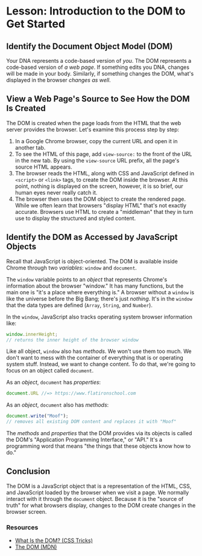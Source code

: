 # Lesson: Introduction to the DOM to Get Started

## Identify the Document Object Model (DOM)

Your DNA represents a code-based version of _you_. The DOM represents a code-based version of _a web page_. If something edits you DNA, changes will be made in your body. Similarly, if something changes the DOM, what's displayed in the browser _changes as well_.

## View a Web Page's Source to See How the DOM Is Created

The DOM is created when the page loads from the HTML that the web server provides the browser. Let's examine this process step by step:

1. In a Google Chrome browser, copy the current URL and open it in another tab.
2. To see the HTML of this page, add `view-source:` to the front of the URL in the new tab. By using the `view-source` URL prefix, all the page's source HTML appears.
3. The browser reads the HTML, along with CSS and JavaScript defined in `<script>` or `<link>` tags, to create the DOM inside the browser. At this point, nothing is displayed on the screen, however, it is so brief, our human eyes never really catch it.
4. The browser then uses the DOM object to create the rendered page. While we often learn that browsers "display HTML" that's not exactly accurate. Browsers use HTML to create a "middleman" that they in turn use to display the structured and styled content.

## Identify the DOM as Accessed by JavaScript Objects

Recall that JavaScript is object-oriented. The DOM is available inside Chrome through two _variables_: `window` and `document`.

The `window` variable points to an _object_ that represents Chrome's information about the browser "window." It has many functions, but the main one is "it's a place where everything is." A browser without a `window` is like the universe before the Big Bang; there's just _nothing_. It's in the `window` that the data types are defined (`Array`, `String`, and `Number`).

In the `window`, JavaScript also tracks operating system browser information like:

```js
window.innerHeight;
// returns the inner height of the browser window
```

Like all object, `window` also has _methods_. We won't use them too much. We don't want to mess with the container of everything that is or operating system stuff. Instead, we want to change content. To do that, we're going to focus on an object called `document`.

As an _object_, `document` has _properties_:

```js
document.URL //=> https://www.flatironschool.com
```

As an _object_, `document` also has _methods_:

```js
document.write("Moof");
// removes all existing DOM content and replaces it with "Moof"
```

The _methods_ and _properties_ that the DOM provides via its objects is called the DOM's "Application Programming Interface," or "API." It's a programming word that means "the things that these objects know how to do."

## Conclusion

The DOM is a JavaScript object that is a representation of the HTML, CSS, and JavaScript loaded by the browser when we visit a page. We normally interact with it through the `document` object. Because it is the "source of truth" for what browsers display, changes to the DOM create changes in the browser screen.

### Resources

- [What Is the DOM? (CSS Tricks)](https://css-tricks.com/dom/)
- [The DOM (MDN)](https://developer.mozilla.org/en-US/docs/Web/API/Document_Object_Model/Introduction)
